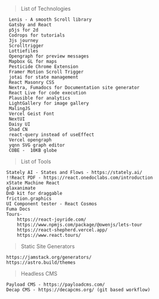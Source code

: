 >List of Technologies

	 Lenis - A smooth Scroll library
	 Gatsby and React
	 p5js for 2d
	 Codrops for tutorials
	 3js journey
	 Scrolltrigger
	 Lottiefiles
	 Opengraph for preview messages
	 Mapbox GL for maps
	 Pesticide Chrome Extension
	 Framer Motion Scroll Trigger
	 jotai for state management
	 React Masonry CSS
	 Nextra, Fumadocs for Documentation site generator
	 React Live for code execution
	 Plausible for analytics
	 LightGallery for image gallery
	 MalingJS
	 Vercel Geist Font
	 NextUI
	 Daisy UI
	 Shad CN
	 react-query instead of useEffect
	 Vercel opengraph
	 yqnn SVG graph editor
	 COBE -  10KB globe


>List of Tools

	Stately AI - States and Flows - https://stately.ai/
	!!React PDF - https://react.onedoclabs.com/introduction
	xState Machine React
	glaxanimate
	DnD kit for draggable
	friction.graphics
	UI Component tester - React Cosmos
	Fuma Docs
	Tours- 
		https://react-joyride.com/
		https://www.npmjs.com/package/@owenjs/lets-tour
		https://react-shepherd.vercel.app/
		https://www.react.tours/


>Static Site Generators

	https://jamstack.org/generators/
	https://astro.build/themes

>Headless CMS

	Payload CMS - https://payloadcms.com/
	Decap CMS - https://decapcms.org/ (git based workflow)